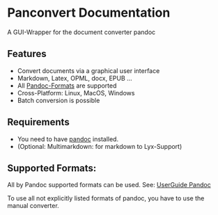 # Panconvert Documentation
A GUI-Wrapper for the document converter pandoc

## Features

* Convert documents via a graphical user interface
* Markdown, Latex, OPML, docx, EPUB …
* All [Pandoc-Formats](http://johnmacfarlane.net/pandoc/) are supported
* Cross-Platform: Linux, MacOS, Windows
* Batch conversion is possible

## Requirements

* You need to have [pandoc](http://johnmacfarlane.net/pandoc/) installed.
* (Optional: Multimarkdown: for markdown to Lyx-Support)

## Supported Formats:

All by Pandoc supported formats can be used. See: [UserGuide
Pandoc](http://johnmacfarlane.net/pandoc/README.html)

To use all not explicitly listed formats of pandoc, you have to use the
manual converter.


